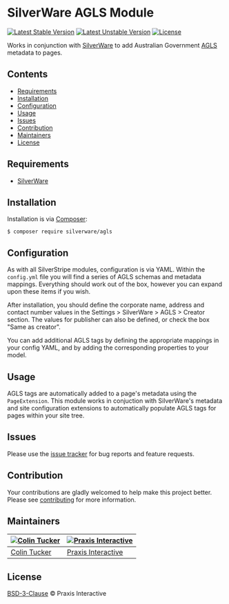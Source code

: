 # SilverWare AGLS Module

[![Latest Stable Version](https://poser.pugx.org/silverware/agls/v/stable)](https://packagist.org/packages/silverware/agls)
[![Latest Unstable Version](https://poser.pugx.org/silverware/agls/v/unstable)](https://packagist.org/packages/silverware/agls)
[![License](https://poser.pugx.org/silverware/agls/license)](https://packagist.org/packages/silverware/agls)

Works in conjunction with [SilverWare][silverware] to add Australian Government [AGLS][agls] metadata to pages.

## Contents

- [Requirements](#requirements)
- [Installation](#installation)
- [Configuration](#configuration)
- [Usage](#usage)
- [Issues](#issues)
- [Contribution](#contribution)
- [Maintainers](#maintainers)
- [License](#license)

## Requirements

- [SilverWare][silverware]

## Installation

Installation is via [Composer][composer]:

```
$ composer require silverware/agls
```

## Configuration

As with all SilverStripe modules, configuration is via YAML. Within the `config.yml` file you will
find a series of AGLS schemas and metadata mappings. Everything should work out of
the box, however you can expand upon these items if you wish.

After installation, you should define the corporate name, address and contact number values in the
Settings > SilverWare > AGLS > Creator section.  The values for publisher can also be defined, or
check the box "Same as creator".

You can add additional AGLS tags by defining the appropriate mappings in your config YAML, and by
adding the corresponding properties to your model.

## Usage

AGLS tags are automatically added to a page's metadata using the `PageExtension`. This module
works in conjuction with SilverWare's metadata and site configuration extensions to automatically
populate AGLS tags for pages within your site tree.

## Issues

Please use the [issue tracker][issues] for bug reports and feature requests.

## Contribution

Your contributions are gladly welcomed to help make this project better.
Please see [contributing](CONTRIBUTING.md) for more information.

## Maintainers

[![Colin Tucker](https://avatars3.githubusercontent.com/u/1853705?s=144)](https://github.com/colintucker) | [![Praxis Interactive](https://avatars2.githubusercontent.com/u/1782612?s=144)](https://www.praxis.net.au)
---|---
[Colin Tucker](https://github.com/colintucker) | [Praxis Interactive](https://www.praxis.net.au)

## License

[BSD-3-Clause](LICENSE.md) &copy; Praxis Interactive

[silverware]: https://github.com/praxisnetau/silverware
[composer]: https://getcomposer.org
[agls]: http://www.agls.gov.au
[issues]: https://github.com/praxisnetau/silverware-agls/issues
